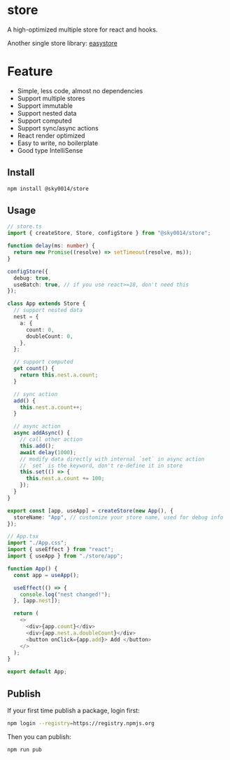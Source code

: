 # store

A high-optimized multiple store for react and hooks.

Another single store library: [easystore](https://github.com/sky0014/easystore)

# Feature

- Simple, less code, almost no dependencies
- Support multiple stores
- Support immutable
- Support nested data
- Support computed
- Support sync/async actions
- React render optimized
- Easy to write, no boilerplate
- Good type IntelliSense

## Install

```bash
npm install @sky0014/store
```

## Usage

```typescript
// store.ts
import { createStore, Store, configStore } from "@sky0014/store";

function delay(ms: number) {
  return new Promise((resolve) => setTimeout(resolve, ms));
}

configStore({
  debug: true,
  useBatch: true, // if you use react>=18, don't need this
});

class App extends Store {
  // support nested data
  nest = {
    a: {
      count: 0,
      doubleCount: 0,
    },
  };

  // support computed
  get count() {
    return this.nest.a.count;
  }

  // sync action
  add() {
    this.nest.a.count++;
  }

  // async action
  async addAsync() {
    // call other action
    this.add();
    await delay(1000);
    // modify data directly with internal `set` in async action
    // `set` is the keyword, don't re-define it in store
    this.set(() => {
      this.nest.a.count += 100;
    });
  }
}

export const [app, useApp] = createStore(new App(), {
  storeName: "App", // customize your store name, used for debug info
});

// App.tsx
import "./App.css";
import { useEffect } from "react";
import { useApp } from "./store/app";

function App() {
  const app = useApp();

  useEffect(() => {
    console.log("nest changed!");
  }, [app.nest]);

  return (
    <>
      <div>{app.count}</div>
      <div>{app.nest.a.doubleCount}</div>
      <button onClick={app.add}> Add </button>
    </>
  );
}

export default App;
```

## Publish

If your first time publish a package, login first:

```bash
npm login --registry=https://registry.npmjs.org
```

Then you can publish:

```bash
npm run pub
```
